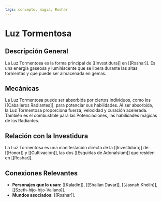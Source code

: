 ```yaml
---
tags: concepto, magia, Roshar
---
```


# Luz Tormentosa

## Descripción General
La Luz Tormentosa es la forma principal de [[Investidura]] en [[Roshar]]. Es una energía gaseosa y luminiscente que se libera durante las altas tormentas y que puede ser almacenada en gemas.

## Mecánicas
La Luz Tormentosa puede ser absorbida por ciertos individuos, como los [[Caballeros Radiantes]], para potenciar sus habilidades. Al ser absorbida, la Luz Tormentosa proporciona fuerza, velocidad y curación acelerada. También es el combustible para las Potenciaciones, las habilidades mágicas de los Radiantes.

## Relación con la Investidura
La Luz Tormentosa es una manifestación directa de la [[Investidura]] de [[Honor]] y [[Cultivación]], las dos [[Esquirlas de Adonalsium]] que residen en [[Roshar]].

## Conexiones Relevantes
* **Personajes que lo usan:** [[Kaladin]], [[Shallan Davar]], [[Jasnah Kholin]], [[Szeth-hijo-hijo-Vallano]].
* **Mundos asociados:** [[Roshar]].

